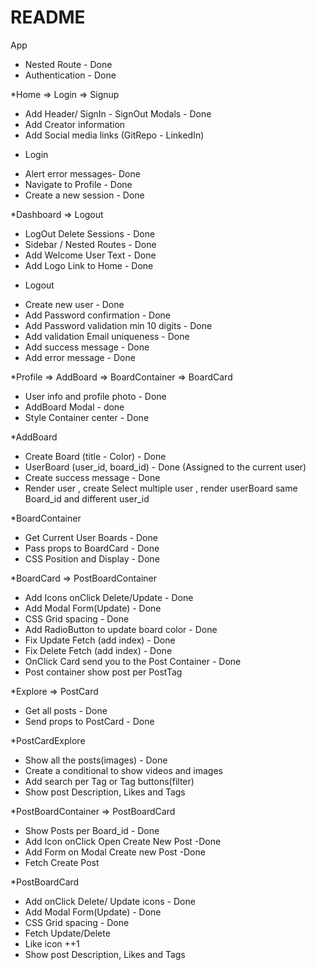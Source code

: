# README
App
* Nested Route - Done
* Authentication - Done

*Home => Login => Signup
- Add Header/ SignIn - SignOut Modals - Done
- Add Creator information
- Add Social media links (GitRepo - LinkedIn)

* Login 
- Alert error messages- Done
- Navigate to Profile - Done
- Create a new session - Done

*Dashboard => Logout
- LogOut Delete Sessions - Done
- Sidebar / Nested Routes - Done
- Add Welcome User Text - Done
- Add Logo Link to Home - Done

* Logout 
- Create new user - Done
- Add Password confirmation - Done
- Add Password validation min 10 digits - Done
- Add validation Email uniqueness - Done
- Add success message - Done
- Add error message - Done

*Profile => AddBoard => BoardContainer => BoardCard
- User info and profile photo - Done
- AddBoard Modal - done
- Style Container center - Done

*AddBoard
- Create Board (title - Color) - Done
- UserBoard (user_id, board_id) - Done (Assigned to the current user)
- Create success message - Done
- Render user , create Select multiple user , render userBoard same Board_id and different user_id

*BoardContainer
- Get Current User Boards - Done
- Pass props to BoardCard - Done
- CSS Position and Display - Done

*BoardCard => PostBoardContainer
- Add Icons onClick Delete/Update - Done
- Add Modal Form(Update) - Done
- CSS Grid spacing - Done
- Add RadioButton  to update board color - Done
- Fix Update Fetch (add index) - Done
- Fix Delete Fetch (add index) - Done
- OnClick Card send you to the Post Container - Done
- Post container show post per PostTag

*Explore => PostCard
- Get all posts - Done
- Send props to PostCard - Done

*PostCardExplore
- Show all the posts(images) - Done
- Create a conditional to show videos and images
- Add search per Tag or Tag buttons(filter)
- Show post Description, Likes and Tags

*PostBoardContainer => PostBoardCard
- Show Posts per Board_id - Done
- Add Icon onClick Open Create New Post -Done
- Add Form on Modal Create new Post -Done
- Fetch Create Post

*PostBoardCard
- Add onClick Delete/ Update icons - Done
- Add Modal Form(Update) - Done 
- CSS Grid spacing - Done
- Fetch Update/Delete
- Like icon ++1
- Show post Description, Likes and Tags

